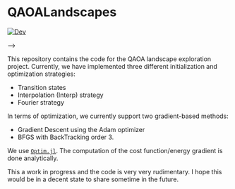# QAOALandscapes

<!-- [![Stable](https://img.shields.io/badge/docs-stable-blue.svg)](https://RaimelMedina.github.io/QAOALandscapes.jl/stable/)

<!-- [![Dev](https://img.shields.io/badge/docs-dev-blue.svg)](https://RaimelMedina.github.io/QAOALandscapes.jl/dev/) -->

[![Dev](https://img.shields.io/badge/docs-dev-blue.svg)](https://RaimelMedina.github.io/QAOALandscapes.jl/dev/)

<!-- [![Build Status](https://github.com/RaimelMedina/QAOALandscapes.jl/actions/workflows/CI.yml/badge.svg?branch=main)](https://github.com/RaimelMedina/QAOALandscapes.jl/actions/workflows/CI.yml?query=branch%3Amain)
[![Coverage](https://codecov.io/gh/RaimelMedina/QAOALandscapes.jl/branch/main/graph/badge.svg)](https://codecov.io/gh/RaimelMedina/QAOALandscapes.jl) --> -->

This repository contains the code for the QAOA landscape exploration project. Currently, we have implemented three different initialization and optimization strategies:

- Transition states
- Interpolation (Interp) strategy
- Fourier strategy

In terms of optimization, we currently support two gradient-based methods: 
- Gradient Descent using the Adam optimizer
- BFGS with BackTracking order 3. 

We use [`Optim.jl`](https://julianlsolvers.github.io/Optim.jl/stable/). The computation of the cost function/energy gradient is done analytically. 

This a work in progress and the code is very very rudimentary. I hope this would be in a decent state to share sometime in the future. 